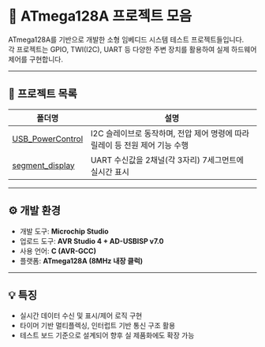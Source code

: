 # 🔷 ATmega128A 프로젝트 모음

ATmega128A를 기반으로 개발한 소형 임베디드 시스템 테스트 프로젝트들입니다.  
각 프로젝트는 GPIO, TWI(I2C), UART 등 다양한 주변 장치를 활용하여 실제 하드웨어 제어를 구현합니다.

---

## 📌 프로젝트 목록

| 폴더명 | 설명 |
|--------|------|
| [USB_PowerControl](./USB_PowerControl) | I2C 슬레이브로 동작하며, 전압 제어 명령에 따라 릴레이 등 전원 제어 기능 수행 |
| [segment_display](./segment_display)   | UART 수신값을 2채널(각 3자리) 7세그먼트에 실시간 표시 |

---

## ⚙️ 개발 환경

- 개발 도구: **Microchip Studio**
- 업로드 도구: **AVR Studio 4 + AD-USBISP v7.0**
- 사용 언어: **C (AVR-GCC)**
- 플랫폼: **ATmega128A (8MHz 내장 클럭)**

---

## 💡 특징

- 실시간 데이터 수신 및 표시/제어 로직 구현
- 타이머 기반 멀티플렉싱, 인터럽트 기반 통신 구조 활용
- 테스트 보드 기준으로 설계되어 향후 실 제품화에도 확장 가능

